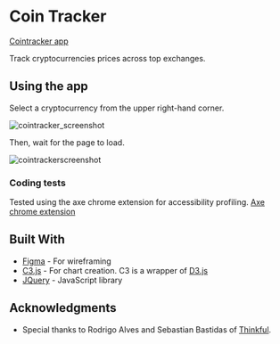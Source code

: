 # Coin Tracker

[Cointracker app](olyskoop.github.io/CoinTracker "Coin Tracker")

Track cryptocurrencies prices across top exchanges. 

## Using the app

Select a cryptocurrency from the upper right-hand corner.

![cointracker_screenshot](https://user-images.githubusercontent.com/34197405/46618808-505e4400-cad5-11e8-89a4-e4c3317fd576.png)

 Then, wait for the page to load. 

![cointrackerscreenshot](https://user-images.githubusercontent.com/34197405/46619378-d3cc6500-cad6-11e8-877e-1421fe9e5341.png)

### Coding tests

Tested using the axe chrome extension for accessibility profiling. 
[Axe chrome extension](https://chrome.google.com/webstore/detail/axe/lhdoppojpmngadmnindnejefpokejbdd
"Axe chrome extension")


## Built With

* [Figma](http://www.figma.com) - For wireframing
* [C3.js](https://c3js.org/) - For chart creation. C3 is a wrapper of [D3.js](https://d3js.org/)
* [JQuery](https://jquery.com/) - JavaScript library

## Acknowledgments

* Special thanks to Rodrigo Alves and Sebastian Bastidas of [Thinkful](https://thinkful.com/).

